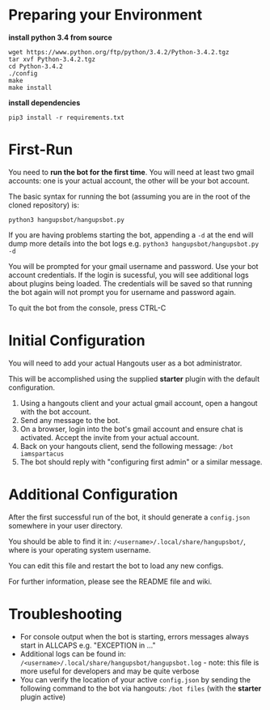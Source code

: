 # Preparing your Environment

**install python 3.4 from source**
```
wget https://www.python.org/ftp/python/3.4.2/Python-3.4.2.tgz
tar xvf Python-3.4.2.tgz
cd Python-3.4.2
./config
make
make install
```

**install dependencies**
```
pip3 install -r requirements.txt
```

# First-Run

You need to **run the bot for the first time**. You will need at least 
two gmail accounts: one is your actual account, the other will be your 
bot account.

The basic syntax for running the bot (assuming you are in the root 
of the cloned repository) is:
```
python3 hangupsbot/hangupsbot.py
```

If you are having problems starting the bot, appending a `-d` at the
end will dump more details into the bot logs e.g. 
`python3 hangupsbot/hangupsbot.py -d`

You will be prompted for your gmail username and password. Use your
bot account credentials. If the login is sucessful, you will see
additional logs about plugins being loaded. The credentials will be
saved so that running the bot again will not prompt you for username
and password again.

To quit the bot from the console, press CTRL-C

# Initial Configuration

You will need to add your actual Hangouts user as a bot administrator.

This will be accomplished using the supplied **starter** plugin with
the default configuration.

1. Using a hangouts client and your actual gmail account, open a 
   hangout with the bot account.
2. Send any message to the bot.
3. On a browser, login into the bot's gmail account and ensure chat 
   is activated. Accept the invite from your actual account.
4. Back on your hangouts client, send the following message:
   `/bot iamspartacus`
5. The bot should reply with "configuring first admin" or a similar
   message.

# Additional Configuration

After the first successful run of the bot, it should generate a 
  `config.json` somewhere in your user directory.

You should be able to find it in: 
  `/<username>/.local/share/hangupsbot/`, where <username> is your
  operating system username.

You can edit this file and restart the bot to load any new configs.

For further information, please see the README file and wiki.

# Troubleshooting

* For console output when the bot is starting, errors messages always
  start in ALLCAPS e.g. "EXCEPTION in ..."
* Additional logs can be found in: 
  `/<username>/.local/share/hangupsbot/hangupsbot.log` - 
  note: this file is more useful for developers and may be quite verbose
* You can verify the location of your active `config.json` by sending
  the following command to the bot via hangouts: `/bot files` (with
  the **starter** plugin active)

